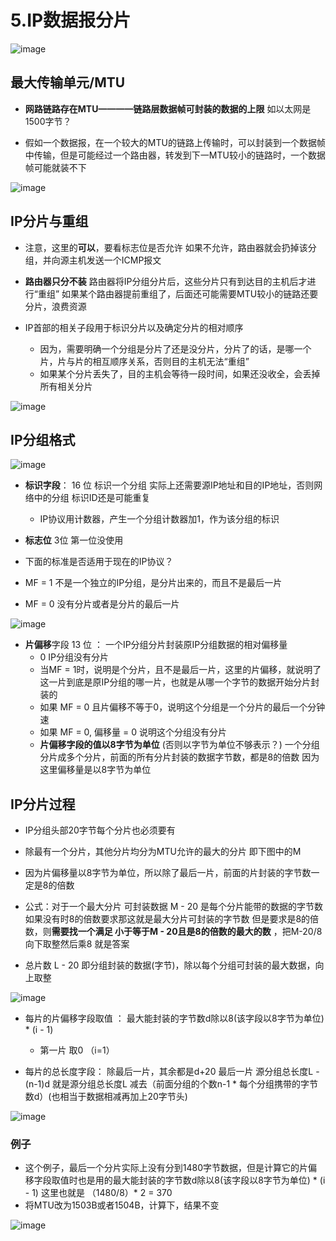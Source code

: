 


# 5.IP数据报分片  

![image](https://user-images.githubusercontent.com/58176267/162470730-7ce1f56c-0f4f-44bf-9b54-b45bf81e5a46.png)

## 最大传输单元/MTU  

* **网路链路存在MTU————链路层数据帧可封装的数据的上限**  如以太网是1500字节？

* 假如一个数据报，在一个较大的MTU的链路上传输时，可以封装到一个数据帧中传输，但是可能经过一个路由器，转发到下一MTU较小的链路时，一个数据帧可能就装不下  

![image](https://user-images.githubusercontent.com/58176267/162471734-5102cb30-6864-4424-98dc-4c73c01fa4bd.png)

## IP分片与重组  

* 注意，这里的**可以**，要看标志位是否允许  如果不允许，路由器就会扔掉该分组，并向源主机发送一个ICMP报文  

* **路由器只分不装**   路由器将IP分组分片后，这些分片只有到达目的主机后才进行“重组”  如果某个路由器提前重组了，后面还可能需要MTU较小的链路还要分片，浪费资源  
* IP首部的相关子段用于标识分片以及确定分片的相对顺序
    * 因为，需要明确一个分组是分片了还是没分片，分片了的话，是哪一个片，片与片的相互顺序关系，否则目的主机无法“重组”
    * 如果某个分片丢失了，目的主机会等待一段时间，如果还没收全，会丢掉所有相关分片  


![image](https://user-images.githubusercontent.com/58176267/162473069-3d4899d2-11e6-422d-a7c1-6ae5ed894890.png)


## IP分组格式  

![image](https://user-images.githubusercontent.com/58176267/162473168-627cfb99-e923-4f7d-bbe4-cec8ba1698d0.png)


* **标识字段**： 16 位  标识一个分组  实际上还需要源IP地址和目的IP地址，否则网络中的分组 标识ID还是可能重复
    * IP协议用计数器，产生一个分组计数器加1，作为该分组的标识  

* **标志位** 3位  第一位没使用

* 下面的标准是否适用于现在的IP协议？
* MF = 1 不是一个独立的IP分组，是分片出来的，而且不是最后一片
* MF = 0  没有分片或者是分片的最后一片

![image](https://user-images.githubusercontent.com/58176267/162473863-8175347d-96ef-4845-a620-5864c9a4f050.png)

* **片偏移**字段  13 位 ： 一个IP分组分片封装原IP分组数据的相对偏移量
    * 0 IP分组没有分片    
    * 当MF = 1时，说明是个分片，且不是最后一片，这里的片偏移，就说明了这一片到底是原IP分组的哪一片，也就是从哪一个字节的数据开始分片封装的
    * 如果 MF = 0 且片偏移不等于0，说明这个分组是一个分片的最后一个分钟速
    * 如果 MF = 0, 偏移量 = 0 说明这个分组没有分片  
    * **片偏移字段的值以8字节为单位** (否则以字节为单位不够表示？)  一个分组分片成多个分片，前面的所有分片封装的数据字节数，都是8的倍数  因为这里偏移量是以8字节为单位

## IP分片过程  

* IP分组头部20字节每个分片也必须要有
* 除最有一个分片，其他分片均分为MTU允许的最大的分片  即下图中的M
* 因为片偏移量以8字节为单位，所以除了最后一片，前面的片封装的字节数一定是8的倍数   
* 公式：对于一个最大分片 可封装数据  M - 20 是每个分片能带的数据的字节数  如果没有时8的倍数要求那这就是最大分片可封装的字节数 但是要求是8的倍数，则**需要找一个满足 小于等于M - 20且是8的倍数的最大的数** ，把M-20/8 向下取整然后乘8 就是答案  

* 总片数 L - 20 即分组封装的数据(字节)，除以每个分组可封装的最大数据，向上取整  

![image](https://user-images.githubusercontent.com/58176267/162480853-01762422-c93f-415f-8bbc-3926eccf009a.png)



* 每片的片偏移字段取值 ：  最大能封装的字节数d除以8(该字段以8字节为单位) * (i - 1) 
    * 第一片 取0 （i=1） 

* 每片的总长度字段： 除最后一片，其余都是d+20      最后一片 源分组总长度L - (n-1)d  就是源分组总长度L 减去（前面分组的个数n-1 * 每个分组携带的字节数d）(也相当于数据相减再加上20字节头)  


![image](https://user-images.githubusercontent.com/58176267/162480925-0a122d6c-e100-442f-92fd-fd6bc5e622fc.png)


### 例子  

* 这个例子，最后一个分片实际上没有分到1480字节数据，但是计算它的片偏移字段取值时也是用的最大能封装的字节数d除以8(该字段以8字节为单位) * (i - 1)  这里也就是 （1480/8）* 2 = 370
* 将MTU改为1503B或者1504B，计算下，结果不变

![image](https://user-images.githubusercontent.com/58176267/162481039-fed729f2-a9c9-4943-b352-fdda1cbb0df9.png)


